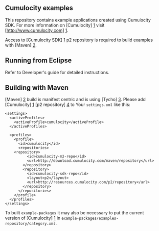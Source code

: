 Cumulocity examples
---------------

This repository contains example applications created using Cumulocity SDK. For more information on [Cumulocity] [1] visit [http://www.cumulocity.com] [1].

Access to [Cumulocity SDK] [1] p2 repository is required to build examples with [Maven] [2].

Running from Eclipse
---------------

Refer to Developer's guide for detailed instructions.

Building with Maven
---------------

[Maven] [2] build is manifest centric and is using [Tycho] [3]. Please add [Cumulocity] [1] [p2 repository] [4] to Your `settings.xml` like this:

    <settings>
      <activeProfiles>
        <activeProfile>cumulocity</activeProfile>
      </activeProfiles>

      <profiles>
        <profile>
          <id>cumulocity</id>
          <repositories>
	    <repository>
              <id>cumulocity-m2-repo</id>
              <url>http://download.cumulocity.com/maven/repository</url>
            </repository>
            <repository>
              <id>cumulocity-sdk-repo</id>
              <layout>p2</layout>
              <url>http://resources.cumulocity.com/p2/repository</url>
            </repository>
          </repositories>
        </profile>
      </profiles>
    </settings>

To built `example-packages` it may also be necessary to put the current version of [Cumulocity] [1] in `example-packages/examples-repository/category.xml`.

  [1]: http://www.cumulocity.com
  [2]: http://maven.apache.org/
  [3]: http://www.eclipse.org/tycho/
  [4]: http://www.eclipse.org/equinox/p2/

